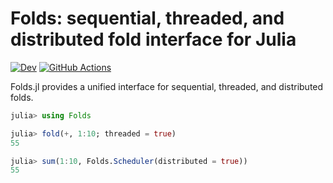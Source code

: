 # Folds: sequential, threaded, and distributed fold interface for Julia

[![Dev](https://img.shields.io/badge/docs-dev-blue.svg)](https://juliafolds.github.io/Folds.jl/dev)
[![GitHub Actions](https://github.com/JuliaFolds/Folds.jl/workflows/Run%20tests/badge.svg)](https://github.com/JuliaFolds/Folds.jl/actions?query=workflow%3A%22Run+tests%22)

Folds.jl provides a unified interface for sequential, threaded, and
distributed folds.

```julia
julia> using Folds

julia> fold(+, 1:10; threaded = true)
55

julia> sum(1:10, Folds.Scheduler(distributed = true))
55
```
